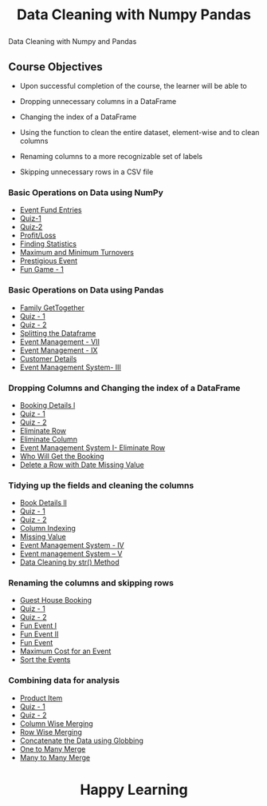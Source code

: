 # <p align="center">Data Cleaning with Numpy Pandas</p>
 Data Cleaning with Numpy and Pandas


## Course Objectives
 - Upon successful completion of the course, the learner will be able to 
 
 - Dropping unnecessary columns in a DataFrame
 
 - Changing the index of a DataFrame
 
 - Using the function to clean the entire dataset, element-wise and to clean columns
 
 - Renaming columns to a more recognizable set of labels
 
 - Skipping unnecessary rows in a CSV file


### Basic Operations on Data using NumPy

* [Event Fund Entries](https://github.com/sauravhathi/Data-Cleaning-with-Numpy-Pandas/blob/master/Basic%20Operations%20on%20Data%20using%20NumPy%20-%20Project/Event%20Fund%20Entries.md)
* [Quiz-1](https://github.com/sauravhathi)
* [Quiz-2](https://github.com/sauravhathi)
* [Profit/Loss](https://github.com/sauravhathi/Data-Cleaning-with-Numpy-Pandas/blob/master/Basic%20Operations%20on%20Data%20using%20NumPy%20-%20Project/Problem1%20ProfitLoss.md)
* [Finding Statistics](https://github.com/sauravhathi/Data-Cleaning-with-Numpy-Pandas/blob/master/Basic%20Operations%20on%20Data%20using%20NumPy%20-%20Project/Problem2%20Finding%20Statistics.md)
* [Maximum and Minimum Turnovers](https://github.com/sauravhathi/Data-Cleaning-with-Numpy-Pandas/blob/master/Basic%20Operations%20on%20Data%20using%20NumPy%20-%20Project/Problem3%20Maximum%20and%20Minimum%20Turnovers.md)
* [Prestigious Event](https://github.com/sauravhathi/Data-Cleaning-with-Numpy-Pandas/blob/master/Basic%20Operations%20on%20Data%20using%20NumPy%20-%20Project/Problem4%20Prestigious%20Event.md)
* [Fun Game - 1](https://github.com/sauravhathi/Data-Cleaning-with-Numpy-Pandas/blob/master/Basic%20Operations%20on%20Data%20using%20NumPy%20-%20Project/Fun%20Game%20-%201.md)

### Basic Operations on Data using Pandas

* [Family GetTogether](https://github.com/sauravhathi/Data-Cleaning-with-Numpy-Pandas/blob/master/Basic%20Operations%20on%20Data%20using%20Pandas%20-%20Programming/Problem1%20Family%20GetTogether.md)
* [Quiz - 1](https://github.com/sauravhathi)
* [Quiz - 2](https://github.com/sauravhathi)
* [Splitting the Dataframe](https://github.com/sauravhathi/Data-Cleaning-with-Numpy-Pandas/blob/master/Basic%20Operations%20on%20Data%20using%20Pandas%20-%20Programming/Problem2%20Splitting%20the%20Dataframe.md)
* [Event Management - VII](https://github.com/sauravhathi)
* [Event Management - IX](https://github.com/sauravhathi)
* [Customer Details](https://github.com/sauravhathi)
* [Event Management System- III](https://github.com/sauravhathi)

### Dropping Columns and Changing the index of a DataFrame

* [Booking Details l](https://github.com/sauravhathi)
* [Quiz - 1](https://github.com/sauravhathi)
* [Quiz - 2](https://github.com/sauravhathi)
* [Eliminate Row](https://github.com/sauravhathi)
* [Eliminate Column](https://github.com/sauravhathi)
* [Event Management System I- Eliminate Row](https://github.com/sauravhathi)
* [Who Will Get the Booking](https://github.com/sauravhathi)
* [Delete a Row with Date Missing Value](https://github.com/sauravhathi)

### Tidying up the fields and cleaning the columns

* [Book Details ll](https://github.com/sauravhathi)
* [Quiz - 1](https://github.com/sauravhathi)
* [Quiz - 2](https://github.com/sauravhathi)
* [Column Indexing](https://github.com/sauravhathi)
* [Missing Value](https://github.com/sauravhathi)
* [Event Management System - IV](https://github.com/sauravhathi)
* [Event management System – V](https://github.com/sauravhathi/Data-Cleaning-with-Numpy-Pandas/blob/master/Tidying%20up%20the%20fields%20and%20cleaning%20the%20columns%20-%20Programming/Event%20management%20System%205.md)
* [Data Cleaning by str() Method](https://github.com/sauravhathi/Data-Cleaning-with-Numpy-Pandas/blob/master/Tidying%20up%20the%20fields%20and%20cleaning%20the%20columns%20-%20Programming/Data%20Cleaning%20by%20str()%20Method.md)

### Renaming the columns and skipping rows

* [Guest House Booking](https://github.com/sauravhathi)
* [Quiz - 1](https://github.com/sauravhathi)
* [Quiz - 2](https://github.com/sauravhathi)
* [Fun Event I](https://github.com/sauravhathi)
* [Fun Event II](https://github.com/sauravhathi)
* [Fun Event ](https://github.com/sauravhathi)
* [Maximum Cost for an Event](https://github.com/sauravhathi)
* [Sort the Events](https://github.com/sauravhathi)

### Combining data for analysis

* [Product Item](https://github.com/sauravhathi/Data-Cleaning-with-Numpy-Pandas/blob/master/Combining%20data%20for%20analysis%20-%20Programming/Product-Item.md)
* [Quiz - 1](https://github.com/sauravhathi)
* [Quiz - 2](https://github.com/sauravhathi)
* [Column Wise Merging](https://github.com/sauravhathi/Data-Cleaning-with-Numpy-Pandas/blob/master/Combining%20data%20for%20analysis%20-%20Programming/Column%20Wise%20Merging.md)
* [Row Wise Merging](https://github.com/sauravhathi/Data-Cleaning-with-Numpy-Pandas/blob/master/Combining%20data%20for%20analysis%20-%20Programming/Row%20Wise%20Merging.md)
* [Concatenate the Data using Globbing](https://github.com/sauravhathi/Data-Cleaning-with-Numpy-Pandas/blob/master/Combining%20data%20for%20analysis%20-%20Programming/Concatenate%20the%20Data%20using%20Globbing.md)
* [One to Many Merge](https://github.com/sauravhathi/Data-Cleaning-with-Numpy-Pandas/blob/master/Combining%20data%20for%20analysis%20-%20Programming/One%20to%20Many%20Merge.md)
* [Many to Many Merge](https://github.com/sauravhathi/Data-Cleaning-with-Numpy-Pandas/blob/master/Combining%20data%20for%20analysis%20-%20Programming/Many%20to%20Many%20Merge.md)


<h1 align="center">Happy Learning</h1>

